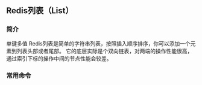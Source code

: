 ## Redis列表（List）
### 简介
单键多值
Redis列表是简单的字符串列表，按照插入顺序排序，你可以添加一个元素到列表头部或者尾部。
它的底层实际是个双向链表，对两端的操作性能很高，通过索引下标的操作中间的节点性能会较差。
### 常用命令
